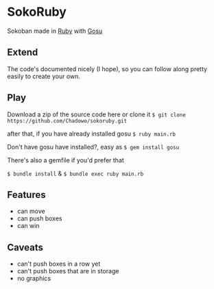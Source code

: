 # SokoRuby

Sokoban made in [Ruby](https://www.ruby-lang.org) with [Gosu](https://www.libgosu.org/)

## Extend

The code's documented nicely (I hope), so you can follow along pretty easily to
create your own.

## Play

Download a zip of the source code here or clone it
`$ git clone https://github.com/Chadowo/sokoruby.git`

after that, if you have already installed gosu
`$ ruby main.rb`

Don't have gosu have installed?, easy as
`$ gem install gosu`

There's also a gemfile if you'd prefer that

`$ bundle install` &
`$ bundle exec ruby main.rb`

## Features

- can move
- can push boxes
- can win

## Caveats

- can't push boxes in a row yet
- can't push boxes that are in storage
- no graphics
